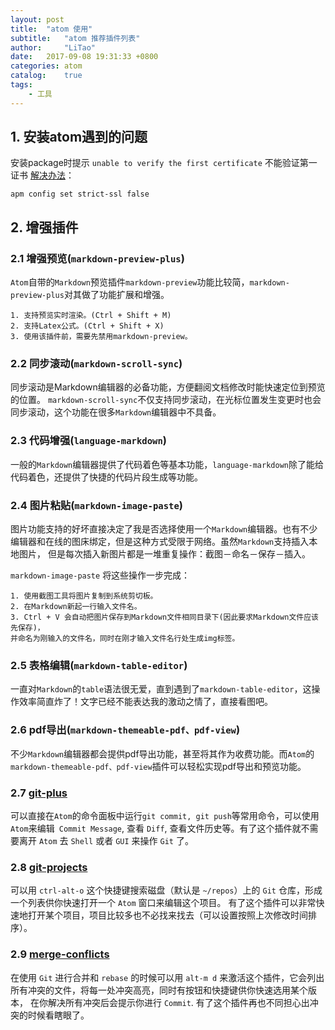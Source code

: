 ```yaml
---
layout: post
title:  "atom 使用"
subtitle:   "atom 推荐插件列表"
author:     "LiTao"
date:   2017-09-08 19:31:33 +0800
categories: atom
catalog:    true
tags:
    - 工具
---
```


## 1. 安装atom遇到的问题

安装package时提示 `unable to verify the first certificate` 不能验证第一证书
[解决办法](https://github.com/atom/apm#behind-a-firewall)：

```
apm config set strict-ssl false
```

## 2. 增强插件

### 2.1 增强预览(`markdown-preview-plus`)

`Atom`自带的`Markdown`预览插件`markdown-preview`功能比较简，`markdown-preview-plus`对其做了功能扩展和增强。

```
1. 支持预览实时渲染。(Ctrl + Shift + M)
2. 支持Latex公式。(Ctrl + Shift + X)
3. 使用该插件前，需要先禁用markdown-preview。
```

### 2.2 同步滚动(`markdown-scroll-sync`)

同步滚动是Markdown编辑器的必备功能，方便翻阅文档修改时能快速定位到预览的位置。
`markdown-scroll-sync`不仅支持同步滚动，在光标位置发生变更时也会同步滚动，这个功能在很多`Markdown`编辑器中不具备。

### 2.3 代码增强(`language-markdown`)

一般的`Markdown`编辑器提供了代码着色等基本功能，`language-markdown`除了能给代码着色，还提供了快捷的代码片段生成等功能。

### 2.4 图片粘贴(`markdown-image-paste`)

图片功能支持的好坏直接决定了我是否选择使用一个`Markdown`编辑器。也有不少编辑器和在线的图床绑定，但是这种方式受限于网络。虽然`Markdown`支持插入本地图片，
但是每次插入新图片都是一堆重复操作：截图－命名－保存－插入。

`markdown-image-paste` 将这些操作一步完成：

```
1. 使用截图工具将图片复制到系统剪切板。
2. 在Markdown新起一行输入文件名。
3. Ctrl + V 会自动把图片保存到Markdown文件相同目录下(因此要求Markdown文件应该先保存)，
并命名为刚输入的文件名，同时在刚才输入文件名行处生成img标签。
```

### 2.5 表格编辑(`markdown-table-editor`)

一直对`Markdown`的`table`语法很无爱，直到遇到了`markdown-table-editor`，这操作效率简直炸了！文字已经不能表达我的激动之情了，直接看图吧。

### 2.6 pdf导出(`markdown-themeable-pdf、pdf-view`)

不少`Markdown`编辑器都会提供pdf导出功能，甚至将其作为收费功能。而`Atom`的`markdown-themeable-pdf、pdf-view`插件可以轻松实现pdf导出和预览功能。

### 2.7 [git-plus](https://atom.io/packages/git-plus712)

可以直接在`Atom`的命令面板中运行`git commit, git push`等常用命令，可以使用`Atom`来编辑` Commit Message`, 查看 `Diff`, 查看文件历史等。有了这个插件就不需要离开 `Atom` 去 `Shell` 或者 `GUI` 来操作 `Git` 了。

### 2.8 [git-projects](https://atom.io/packages/git-projects107)

可以用 `ctrl-alt-o` 这个快捷键搜索磁盘（默认是 `~/repos`）上的 `Git` 仓库，形成一个列表供你快速打开一个 `Atom` 窗口来编辑这个项目。
有了这个插件可以非常快速地打开某个项目，项目比较多也不必找来找去（可以设置按照上次修改时间排序）。

### 2.9 [merge-conflicts](https://atom.io/packages/merge-conflicts107)

在使用 `Git` 进行合并和 `rebase` 的时候可以用 `alt-m d` 来激活这个插件，它会列出所有冲突的文件，将每一处冲突高亮，同时有按钮和快捷键供你快速选用某个版本，
在你解决所有冲突后会提示你进行 `Commit`. 有了这个插件再也不同担心出冲突的时候看瞎眼了。
